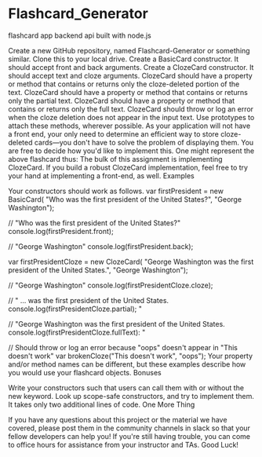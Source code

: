 # Flashcard_Generator
flashcard app backend api built with node.js 

Create a new GitHub repository, named Flashcard-Generator or something similar. Clone this to your local drive.
Create a BasicCard constructor. It should accept front and back arguments.
Create a ClozeCard constructor. It should accept text and cloze arguments.
ClozeCard should have a property or method that contains or returns only the cloze-deleted portion of the text.
ClozeCard should have a property or method that contains or returns only the partial text.
ClozeCard should have a property or method that contains or returns only the full text.
ClozeCard should throw or log an error when the cloze deletion does not appear in the input text.
Use prototypes to attach these methods, wherever possible.
As your application will not have a front end, your only need to determine an efficient way to store cloze-deleted cards—you don't have to solve the problem of displaying them. You are free to decide how you'd like to implement this. One might represent the above flashcard thus:
The bulk of this assignment is implementing ClozeCard. If you build a robust ClozeCard implementation, feel free to try your hand at implementing a front-end, as well.
Examples

Your constructors should work as follows.
var firstPresident = new BasicCard(
    "Who was the first president of the United States?", "George Washington");

// "Who was the first president of the United States?"
console.log(firstPresident.front); 

// "George Washington"
console.log(firstPresident.back); 

var firstPresidentCloze = new ClozeCard(
    "George Washington was the first president of the United States.", "George Washington");

// "George Washington"
console.log(firstPresidentCloze.cloze); 

// " ... was the first president of the United States.
console.log(firstPresidentCloze.partial); "

// "George Washington was the first president of the United States.
console.log(firstPresidentCloze.fullText): "

// Should throw or log an error because "oops" doesn't appear in "This doesn't work"
var brokenCloze("This doesn't work", "oops"); 
Your property and/or method names can be different, but these examples describe how you would use your flashcard objects.
Bonuses

Write your constructors such that users can call them with or without the new keyword.
Look up scope-safe constructors, and try to implement them. It takes only two additional lines of code.
One More Thing

If you have any questions about this project or the material we have covered, please post them in the community channels in slack so that your fellow developers can help you! If you're still having trouble, you can come to office hours for assistance from your instructor and TAs.
Good Luck!
